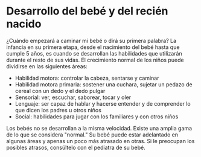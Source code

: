 Desarrollo del bebé y del recién nacido
=======================================


¿Cuándo empezará a caminar mi bebé o dirá su primera palabra? La infancia en su primera etapa, desde el nacimiento del bebé hasta que cumple 5 años, es cuando se desarrollan las habilidades que utilizarán durante el resto de sus vidas. El crecimiento normal de los niños puede dividirse en las siguientes áreas:


* Habilidad motora: controlar la cabeza, sentarse y caminar
* Habilidad motora primaria: sostener una cuchara, sujetar un pedazo de cereal con un dedo y el dedo pulgar
* Sensorial: ver, escuchar, saborear, tocar y oler
* Lenguaje: ser capaz de hablar y hacerse entender y de comprender lo que dicen los padres u otros niños
* Social: habilidades para jugar con los familiares y con otros niños


Los bebés no se desarrollan a la misma velocidad. Existe una amplia gama de lo que se considera "normal." Su bebé puede estar adelantado en algunas áreas y apenas un poco más atrasado en otras. Si le preocupan los posibles atrasos, consúltelo con el pediatra de su bebé.


